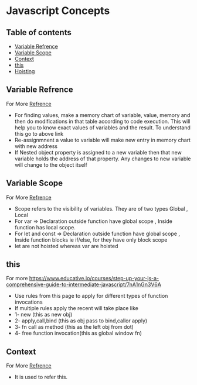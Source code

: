 # Javascript Concepts

## Table of contents
- [Variable Refrence](#variable-refrence)
- [Variable Scope](#variable-scope)
- [Context](#context)
- [this](#this)
- [Hoisting](#hoisting)

## Variable Refrence

For More [Refrence](https://www.educative.io/collection/page/5679346740101120/5707702298738688/5685265389584384)
- For finding values, make a memory chart of variable, value, memory and then do modifications in that table according to code execution. This will help you to know exact values of variables and the result. To understand this go to above link
- Re-assignmnent a value to variable will make new entry in memory chart with new address
- If Nested object property is assigned to a new variable then that new variable holds the address of that property. Any changes to new variable will change to the object itself

## Variable Scope

For More [Refrence](https://scotch.io/tutorials/understanding-scope-in-javascript#toc-scope-in-javascript)
- Scope refers to the visibility of variables. They are of two types Global , Local
- For var => Declaration outside function have global scope , Inside function has local scope.
- For let and const => Declaration outside function have global scope , Inside function blocks ie if/else, for they have only block scope
- let are not hoisted whereas var are hoisted

## this
For more https://www.educative.io/courses/step-up-your-js-a-comprehensive-guide-to-intermediate-javascript/7nA1nGn3V6A
- Use rules from this page to apply for different types of function invocations
- If multiple rules apply the recent will take place like 
- 1- new (this as new obj)
- 2- apply,call,bind (this as obj pass to bind,callor apply)
- 3- fn call as method (this as the left obj from dot)
- 4- free function invocation(this as global window fn)

## Context
For More [Refrence](https://scotch.io/tutorials/understanding-scope-in-javascript#toc-lexical-scope)
- It is used to refer this.

